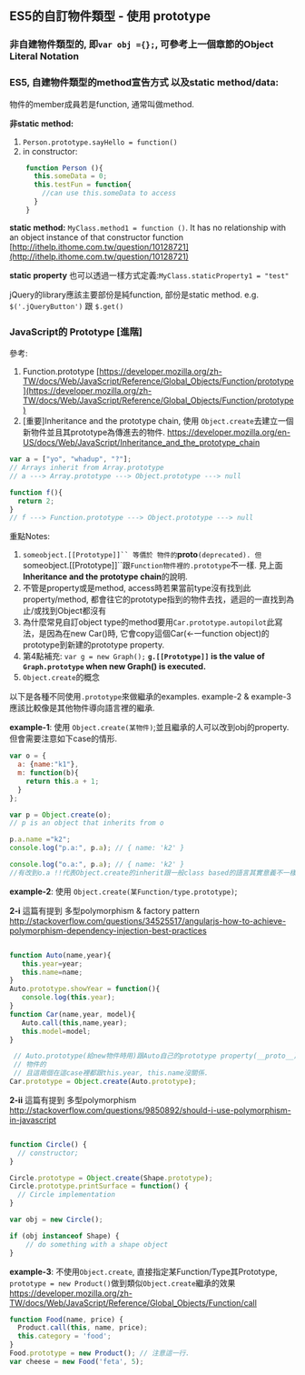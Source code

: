 ## ES5的自訂物件類型 - 使用 prototype

### 非自建物件類型的, 即`var obj ={};`, 可參考上一個章節的Object Literal Notation

### ES5, 自建物件類型的method宣告方式 以及static method/data:

物件的member成員若是function, 通常叫做method.

**非static method:**
1. `Person.prototype.sayHello = function()`
2. in constructor:  
~~~ javascript
    function Person (){  
      this.someData = 0;  
      this.testFun = function{  
        //can use this.someData to access
      }
    }
~~~

**static method:**
`MyClass.method1 = function ()`. It has no relationship with an object instance of that constructor function [http://ithelp.ithome.com.tw/question/10128721](http://ithelp.ithome.com.tw/question/10128721)

**static property** 也可以透過一樣方式定義:`MyClass.staticProperty1 = "test"`

jQuery的library應該主要部份是純function, 部份是static method. e.g. `$('.jQueryButton')` 跟 `$.get()`

### JavaScript的 Prototype [進階]

參考:

1. Function.prototype
[https://developer.mozilla.org/zh-TW/docs/Web/JavaScript/Reference/Global_Objects/Function/prototype](https://developer.mozilla.org/zh-TW/docs/Web/JavaScript/Reference/Global_Objects/Function/prototype)
2. [重要]Inheritance and the prototype chain, 使用 `Object.create`去建立一個新物件並且其prototype為傳進去的物件.
https://developer.mozilla.org/en-US/docs/Web/JavaScript/Inheritance_and_the_prototype_chain

~~~ javascript
var a = ["yo", "whadup", "?"];
// Arrays inherit from Array.prototype
// a ---> Array.prototype ---> Object.prototype ---> null

function f(){
  return 2;
}
// f ---> Function.prototype ---> Object.prototype ---> null

~~~

重點Notes:
1. `someobject.[[Prototype]]`` 等價於 物件的`__proto__`(deprecated). 但`someobject.[[Prototype]]``跟`Function物件裡的.prototype`不一樣. 見上面**Inheritance and the prototype chain**的說明. 
3. 不管是property或是method, access時若果當前type沒有找到此property/method, 都會往它的prototype指到的物件去找，遞迴的一直找到為止/或找到Object都沒有
4. 為什麼常見自訂object type的method要用`Car.prototype.autopilot`此寫法，是因為在new Car()時, 它會copy這個Car(<-一function object)的prototype到新建的prototype property.
5. 第4點補充: `var g = new Graph();` **`g.[[Prototype]]` is the value of `Graph.prototype` when new Graph() is executed.**
5. `Object.create`的概念

以下是各種不同使用`.prototype`來做繼承的examples. example-2 & example-3應該比較像是其他物件導向語言裡的繼承.

**example-1**: 使用 `Object.create(某物件)`;並且繼承的人可以改到obj的property. 但會需要注意如下case的情形.

~~~ javascript
var o = {
  a: {name:"k1"},
  m: function(b){
    return this.a + 1;
  }
};

var p = Object.create(o);
// p is an object that inherits from o

p.a.name ="k2";
console.log("p.a:", p.a); // { name: 'k2' }

console.log("o.a:", p.a); // { name: 'k2' }
//有改到o.a !!代表Object.create的inherit跟一般class based的語言其實意義不一樣
~~~

**example-2**: 使用 `Object.create(某Function/type.prototype)`;

**2-i** 這篇有提到 多型polymorphism & factory pattern
http://stackoverflow.com/questions/34525517/angularjs-how-to-achieve-polymorphism-dependency-injection-best-practices
~~~ javascript

function Auto(name,year){
   this.year=year;
   this.name=name;
}
Auto.prototype.showYear = function(){
   console.log(this.year);
}
function Car(name,year, model){
   Auto.call(this,name,year);
   this.model=model;
}

 // Auto.prototype(給new物件時用)跟Auto自己的prototype property(__proto__)不一樣.
 // 物件的
 // 且這兩個在這case裡都跟this.year, this.name沒關係.  
Car.prototype = Object.create(Auto.prototype);
~~~

**2-ii** 這篇有提到 多型polymorphism
http://stackoverflow.com/questions/9850892/should-i-use-polymorphism-in-javascript
~~~ javascript

function Circle() {
  // constructor;
}

Circle.prototype = Object.create(Shape.prototype);
Circle.prototype.printSurface = function() {
  // Circle implementation
}

var obj = new Circle();

if (obj instanceof Shape) {
    // do something with a shape object
}
~~~

**example-3**: 不使用`Object.create`, 直接指定某Function/Type其Prototype, `prototype = new Product()`做到類似`Object.create`繼承的效果
https://developer.mozilla.org/zh-TW/docs/Web/JavaScript/Reference/Global_Objects/Function/call

~~~ javascript
function Food(name, price) {
  Product.call(this, name, price);
  this.category = 'food';
}
Food.prototype = new Product(); // 注意這一行.
var cheese = new Food('feta', 5);
~~~
